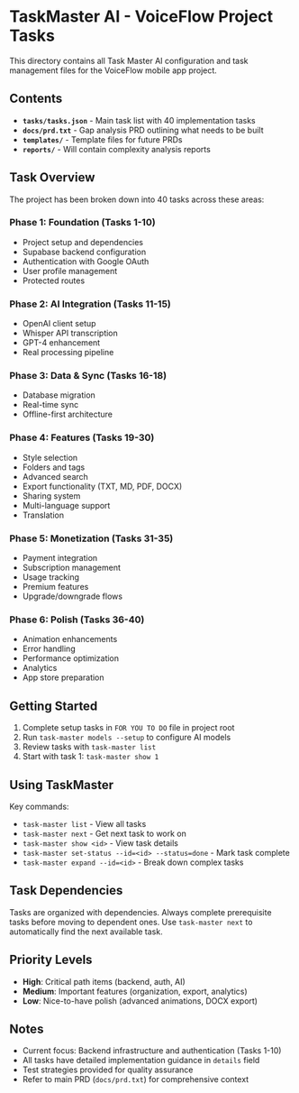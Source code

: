 # TaskMaster AI - VoiceFlow Project Tasks

This directory contains all Task Master AI configuration and task management files for the VoiceFlow mobile app project.

## Contents

- **`tasks/tasks.json`** - Main task list with 40 implementation tasks
- **`docs/prd.txt`** - Gap analysis PRD outlining what needs to be built
- **`templates/`** - Template files for future PRDs
- **`reports/`** - Will contain complexity analysis reports

## Task Overview

The project has been broken down into 40 tasks across these areas:

### Phase 1: Foundation (Tasks 1-10)
- Project setup and dependencies
- Supabase backend configuration
- Authentication with Google OAuth
- User profile management
- Protected routes

### Phase 2: AI Integration (Tasks 11-15)
- OpenAI client setup
- Whisper API transcription
- GPT-4 enhancement
- Real processing pipeline

### Phase 3: Data & Sync (Tasks 16-18)
- Database migration
- Real-time sync
- Offline-first architecture

### Phase 4: Features (Tasks 19-30)
- Style selection
- Folders and tags
- Advanced search
- Export functionality (TXT, MD, PDF, DOCX)
- Sharing system
- Multi-language support
- Translation

### Phase 5: Monetization (Tasks 31-35)
- Payment integration
- Subscription management
- Usage tracking
- Premium features
- Upgrade/downgrade flows

### Phase 6: Polish (Tasks 36-40)
- Animation enhancements
- Error handling
- Performance optimization
- Analytics
- App store preparation

## Getting Started

1. Complete setup tasks in `FOR YOU TO DO` file in project root
2. Run `task-master models --setup` to configure AI models
3. Review tasks with `task-master list`
4. Start with task 1: `task-master show 1`

## Using TaskMaster

Key commands:
- `task-master list` - View all tasks
- `task-master next` - Get next task to work on
- `task-master show <id>` - View task details
- `task-master set-status --id=<id> --status=done` - Mark task complete
- `task-master expand --id=<id>` - Break down complex tasks

## Task Dependencies

Tasks are organized with dependencies. Always complete prerequisite tasks before moving to dependent ones. Use `task-master next` to automatically find the next available task.

## Priority Levels

- **High**: Critical path items (backend, auth, AI)
- **Medium**: Important features (organization, export, analytics)
- **Low**: Nice-to-have polish (advanced animations, DOCX export)

## Notes

- Current focus: Backend infrastructure and authentication (Tasks 1-10)
- All tasks have detailed implementation guidance in `details` field
- Test strategies provided for quality assurance
- Refer to main PRD (`docs/prd.txt`) for comprehensive context

